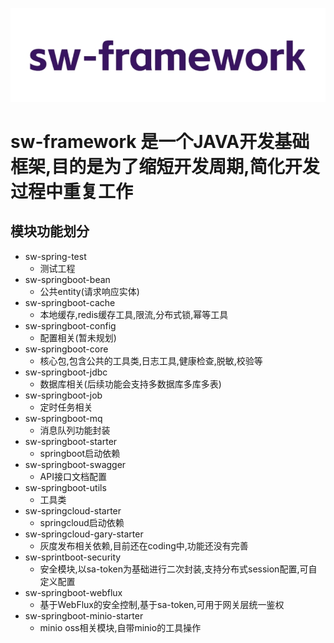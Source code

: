 ![avatar](/file/sw-framework.jpg)
# sw-framework 是一个JAVA开发基础框架,目的是为了缩短开发周期,简化开发过程中重复工作
## 模块功能划分
- sw-spring-test
    - 测试工程
- sw-springboot-bean     
    - 公共entity(请求响应实体)
- sw-springboot-cache    
    - 本地缓存,redis缓存工具,限流,分布式锁,幂等工具
- sw-springboot-config
    - 配置相关(暂未规划)
- sw-springboot-core
    - 核心包,包含公共的工具类,日志工具,健康检查,脱敏,校验等
- sw-springboot-jdbc
    - 数据库相关(后续功能会支持多数据库多库多表)
- sw-springboot-job
    - 定时任务相关
- sw-springboot-mq
    - 消息队列功能封装
- sw-springboot-starter
    - springboot启动依赖
- sw-springboot-swagger
    - API接口文档配置
- sw-springboot-utils
    - 工具类
- sw-springcloud-starter
    - springcloud启动依赖
- sw-springcloud-gary-starter
    - 灰度发布相关依赖,目前还在coding中,功能还没有完善
- sw-sprintboot-security
    - 安全模块,以sa-token为基础进行二次封装,支持分布式session配置,可自定义配置
- sw-springboot-webflux
    - 基于WebFlux的安全控制,基于sa-token,可用于网关层统一鉴权
- sw-springboot-minio-starter
    - minio oss相关模块,自带minio的工具操作
